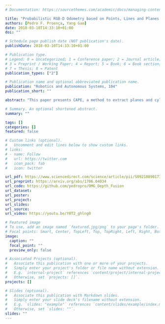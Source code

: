 ```yaml
---
# Documentation: https://sourcethemes.com/academic/docs/managing-content/

title: "Probabilistic RGB-D Odometry based on Points, Lines and Planes Under Depth Uncertainty"
authors: [Pedro F. Proença, Yang Gao]
date: 2018-03-10T14:33:10+01:00
doi: ""

# Schedule page publish date (NOT publication's date).
publishDate: 2018-03-10T14:33:10+01:00

# Publication type.
# Legend: 0 = Uncategorized; 1 = Conference paper; 2 = Journal article;
# 3 = Preprint / Working Paper; 4 = Report; 5 = Book; 6 = Book section;
# 7 = Thesis; 8 = Patent
publication_types: ["2"]

# Publication name and optional abbreviated publication name.
publication: "Robotics and Autonomous Systems, 104"
publication_short: ""

abstract: "This paper presents CAPE, a method to extract planes and cylinder segments from organized point clouds, which processes 640 × 480 depth images on a single CPU core at an average of 300 Hz, by operating on a grid of planar cells. While, compared to state-of-the-art plane extraction, the latency of CAPE is more consistent and 4-10 times faster, depending on the scene, we also demonstrate empirically that applying CAPE to visual odometry can improve trajectory estimation on scenes made of cylindrical surfaces (e.g. tunnels), whereas using a plane extraction approach that is not curve-aware deteriorates performance on these scenes. To use these geometric primitives in visual odometry, we propose extending a probabilistic RGB-D odometry framework based on points, lines and planes to cylinder primitives. Following this framework, CAPE runs on fused depth maps and the parameters of cylinders are modelled probabilistically to account for uncertainty and weight accordingly the pose optimization residuals."

# Summary. An optional shortened abstract.
summary: ""

tags: []
categories: []
featured: false

# Custom links (optional).
#   Uncomment and edit lines below to show custom links.
# links:
# - name: Follow
#   url: https://twitter.com
#   icon_pack: fab
#   icon: twitter

url_pdf: https://www.sciencedirect.com/science/article/pii/S0921889017303378
url_preprint: https://arxiv.org/abs/1706.04034
url_code: https://github.com/pedropro/OMG_Depth_Fusion
url_dataset:
url_poster:
url_project:
url_slides:
url_source:
url_video: https://youtu.be/Y0T2_ghlng0

# Featured image
# To use, add an image named `featured.jpg/png` to your page's folder.
# Focal points: Smart, Center, TopLeft, Top, TopRight, Left, Right, BottomLeft, Bottom, BottomRight.
image:
  caption: ""
  focal_point: ""
  preview_only: false

# Associated Projects (optional).
#   Associate this publication with one or more of your projects.
#   Simply enter your project's folder or file name without extension.
#   E.g. `internal-project` references `content/project/internal-project/index.md`.
#   Otherwise, set `projects: []`.
projects: []

# Slides (optional).
#   Associate this publication with Markdown slides.
#   Simply enter your slide deck's filename without extension.
#   E.g. `slides: "example"` references `content/slides/example/index.md`.
#   Otherwise, set `slides: ""`.
slides: ""
---
```

